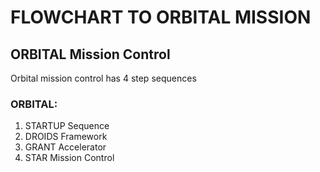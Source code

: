 # FLOWCHART TO ORBITAL MISSION

## ORBITAL Mission Control
Orbital mission control has 4 step sequences
 
### ORBITAL:
1. STARTUP Sequence
2. DROIDS Framework
3. GRANT Accelerator
4. STAR Mission Control

